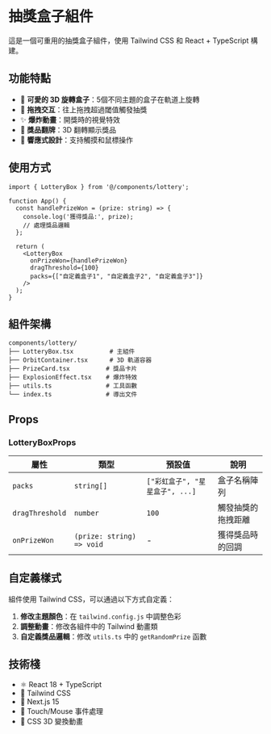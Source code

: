 # 抽獎盒子組件

這是一個可重用的抽獎盒子組件，使用 Tailwind CSS 和 React + TypeScript 構建。

## 功能特點

- 🎁 **可愛的 3D 旋轉盒子**：5個不同主題的盒子在軌道上旋轉
- 🎯 **拖拽交互**：往上拖拽超過閾值觸發抽獎
- ✨ **爆炸動畫**：開獎時的視覺特效
- 🎪 **獎品翻牌**：3D 翻轉顯示獎品
- 📱 **響應式設計**：支持觸摸和鼠標操作

## 使用方式

```tsx
import { LotteryBox } from '@/components/lottery';

function App() {
  const handlePrizeWon = (prize: string) => {
    console.log('獲得獎品:', prize);
    // 處理獎品邏輯
  };

  return (
    <LotteryBox 
      onPrizeWon={handlePrizeWon}
      dragThreshold={100}
      packs={["自定義盒子1", "自定義盒子2", "自定義盒子3"]}
    />
  );
}
```

## 組件架構

```
components/lottery/
├── LotteryBox.tsx          # 主組件
├── OrbitContainer.tsx      # 3D 軌道容器
├── PrizeCard.tsx          # 獎品卡片
├── ExplosionEffect.tsx    # 爆炸特效
├── utils.ts               # 工具函數
└── index.ts               # 導出文件
```

## Props

### LotteryBoxProps

| 屬性 | 類型 | 預設值 | 說明 |
|------|------|--------|------|
| `packs` | `string[]` | `["彩虹盒子", "星星盒子", ...]` | 盒子名稱陣列 |
| `dragThreshold` | `number` | `100` | 觸發抽獎的拖拽距離 |
| `onPrizeWon` | `(prize: string) => void` | - | 獲得獎品時的回調 |

## 自定義樣式

組件使用 Tailwind CSS，可以通過以下方式自定義：

1. **修改主題顏色**：在 `tailwind.config.js` 中調整色彩
2. **調整動畫**：修改各組件中的 Tailwind 動畫類
3. **自定義獎品邏輯**：修改 `utils.ts` 中的 `getRandomPrize` 函數

## 技術棧

- ⚛️ React 18 + TypeScript
- 🎨 Tailwind CSS
- 🎯 Next.js 15
- 📱 Touch/Mouse 事件處理
- 🎪 CSS 3D 變換動畫
